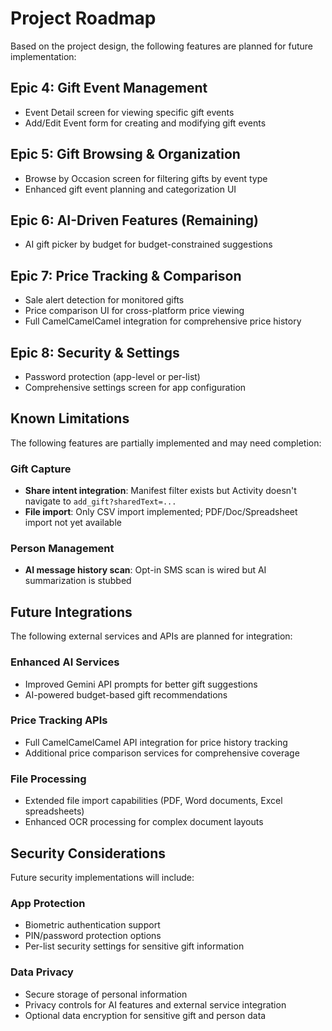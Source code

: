 # Project Roadmap

Based on the project design, the following features are planned for future implementation:

## Epic 4: Gift Event Management
- Event Detail screen for viewing specific gift events
- Add/Edit Event form for creating and modifying gift events

## Epic 5: Gift Browsing & Organization
- Browse by Occasion screen for filtering gifts by event type
- Enhanced gift event planning and categorization UI

## Epic 6: AI-Driven Features (Remaining)
- AI gift picker by budget for budget-constrained suggestions

## Epic 7: Price Tracking & Comparison
- Sale alert detection for monitored gifts
- Price comparison UI for cross-platform price viewing
- Full CamelCamelCamel integration for comprehensive price history

## Epic 8: Security & Settings
- Password protection (app-level or per-list)
- Comprehensive settings screen for app configuration

## Known Limitations

The following features are partially implemented and may need completion:

### Gift Capture
- **Share intent integration**: Manifest filter exists but Activity doesn't navigate to `add_gift?sharedText=...`
- **File import**: Only CSV import implemented; PDF/Doc/Spreadsheet import not yet available

### Person Management
- **AI message history scan**: Opt-in SMS scan is wired but AI summarization is stubbed

## Future Integrations

The following external services and APIs are planned for integration:

### Enhanced AI Services
- Improved Gemini API prompts for better gift suggestions
- AI-powered budget-based gift recommendations

### Price Tracking APIs
- Full CamelCamelCamel API integration for price history tracking
- Additional price comparison services for comprehensive coverage

### File Processing
- Extended file import capabilities (PDF, Word documents, Excel spreadsheets)
- Enhanced OCR processing for complex document layouts

## Security Considerations

Future security implementations will include:

### App Protection
- Biometric authentication support
- PIN/password protection options
- Per-list security settings for sensitive gift information

### Data Privacy
- Secure storage of personal information
- Privacy controls for AI features and external service integration
- Optional data encryption for sensitive gift and person data